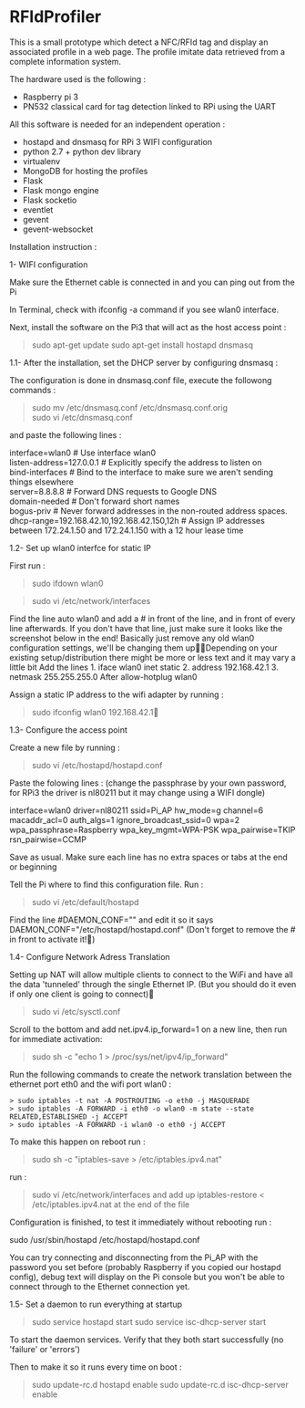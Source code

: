 # RFIdProfiler

This is a small prototype which detect a NFC/RFId tag and display an associated profile in a web page. 
The profile imitate data retrieved from a complete information system.

The hardware used is the following :

- Raspberry pi 3
- PN532 classical card for tag detection linked to RPi using the UART


All this software is needed for an independent operation :

- hostapd and dnsmasq for RPi 3 WIFI configuration
- python 2.7 + python dev library
- virtualenv
- MongoDB for hosting the profiles
- Flask
- Flask mongo engine
- Flask socketio
- eventlet
- gevent
- gevent-websocket

Installation instruction : 


1- WIFI configuration

Make sure the Ethernet cable is connected in and you can ping out from the Pi

In Terminal, check with ifconfig -a command if you see wlan0 interface.

Next, install the software on the Pi3 that will act as the host access point :

> sudo apt-get update
> sudo apt-get install hostapd dnsmasq

1.1- After the installation, set the DHCP server by configuring dnsmasq :

The configuration is done in dnsmasq.conf file, execute the followong commands :

> sudo mv /etc/dnsmasq.conf /etc/dnsmasq.conf.orig  
> sudo vi /etc/dnsmasq.conf

and paste the following lines :

interface=wlan0      # Use interface wlan0  
listen-address=127.0.0.1 # Explicitly specify the address to listen on  
bind-interfaces      # Bind to the interface to make sure we aren't sending things elsewhere  
server=8.8.8.8       # Forward DNS requests to Google DNS  
domain-needed        # Don't forward short names  
bogus-priv           # Never forward addresses in the non-routed address spaces.  
dhcp-range=192.168.42.10,192.168.42.150,12h # Assign IP addresses between 172.24.1.50 and 172.24.1.150 with a 12 hour lease time

1.2- Set up wlan0 interfce for static IP

First run :

> sudo ifdown wlan0

> sudo vi /etc/network/interfaces 

Find the line auto wlan0 and add a # in front of the line, and in front of every line afterwards. If you don't have that line, just make sure it looks like the screenshot below in the end! Basically just remove any old wlan0 configuration settings, we'll be changing them upDepending on your existing setup/distribution there might be more or less text and it may vary a little bit
Add the lines
	1. iface wlan0 inet static
	2.  address 192.168.42.1
	3.  netmask 255.255.255.0
After allow-hotplug wlan0

Assign a static IP address to the wifi adapter by running : 

> sudo ifconfig wlan0 192.168.42.1

1.3- Configure the access point

Create a new file by running :
> sudo vi /etc/hostapd/hostapd.conf

Paste the folowing lines : (change the passphrase by your own password, for RPi3 the driver is nl80211 but it may change using a WIFI dongle)

interface=wlan0
driver=nl80211
ssid=Pi_AP
hw_mode=g
channel=6
macaddr_acl=0
auth_algs=1
ignore_broadcast_ssid=0
wpa=2
wpa_passphrase=Raspberry
wpa_key_mgmt=WPA-PSK
wpa_pairwise=TKIP
rsn_pairwise=CCMP

Save as usual. Make sure each line has no extra spaces or tabs at the end or beginning

Tell the Pi where to find this configuration file. Run : 
> sudo vi /etc/default/hostapd

Find the line #DAEMON_CONF="" and edit it so it says 
DAEMON_CONF="/etc/hostapd/hostapd.conf"
(Don't forget to remove the # in front to activate it!)

1.4- Configure Network Adress Translation

Setting up NAT will allow multiple clients to connect to the WiFi and have all the data 'tunneled' through the single Ethernet IP.
(But you should do it even if only one client is going to connect)

> sudo vi /etc/sysctl.conf

Scroll to the bottom and add net.ipv4.ip_forward=1 
on a new line, then run for immediate activation: 

> sudo sh -c "echo 1 > /proc/sys/net/ipv4/ip_forward"

Run the following commands to create the network translation between the ethernet port eth0 and the wifi port wlan0 : 

	> sudo iptables -t nat -A POSTROUTING -o eth0 -j MASQUERADE
	> sudo iptables -A FORWARD -i eth0 -o wlan0 -m state --state RELATED,ESTABLISHED -j ACCEPT
    > sudo iptables -A FORWARD -i wlan0 -o eth0 -j ACCEPT 

To make this happen on reboot run :
> sudo sh -c "iptables-save > /etc/iptables.ipv4.nat" 

run :  
> sudo vi /etc/network/interfaces and add 
up iptables-restore < /etc/iptables.ipv4.nat
at the end of the file

Configuration is finished, to test it immediately without rebooting run :

sudo /usr/sbin/hostapd /etc/hostapd/hostapd.conf

You can try connecting and disconnecting from the Pi_AP with the password you set before (probably Raspberry if you copied our hostapd config), 
debug text will display on the Pi console but you won't be able to connect through to the Ethernet connection yet. 

1.5- Set a daemon to run everything at startup

> sudo service hostapd start
> sudo service isc-dhcp-server start

To start the daemon services. Verify that they both start successfully (no 'failure' or 'errors')

Then to make it so it runs every time on boot :

> sudo update-rc.d hostapd enable 
> sudo update-rc.d isc-dhcp-server enable 



